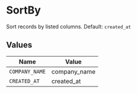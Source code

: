 # SortBy

Sort records by listed columns. Default: `created_at`


## Values

| Name           | Value          |
| -------------- | -------------- |
| `COMPANY_NAME` | company_name   |
| `CREATED_AT`   | created_at     |